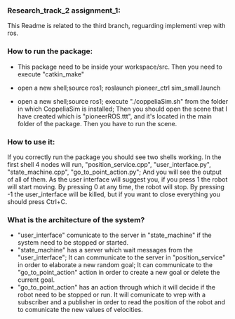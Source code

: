 ### Research_track_2 assignment_1:

This Readme is related to the third branch, reguarding implementi vrep with ros.

### How to run the package:
- This package need to be inside your workspace/src. Then you need to execute "catkin_make"

- open a new shell;source ros1; roslaunch pioneer_ctrl sim_small.launch

- open a new shell;source ros1; execute "./coppeliaSim.sh" from the folder in which CoppeliaSim is installed; Then you should open the scene that I have created which is "pioneerROS.ttt", and it's located in the main folder of the package. Then you have to run the scene.


### How to use it:
If you correctly run the package you should see two shells working. In the first shell 4 nodes will run, "position_service.cpp", "user_interface.py", "state_machine.cpp", "go_to_point_action.py"; And you will see the output of all of them.
As the user interface will suggest you, if you press 1 the robot will start moving. By pressing 0 at any time, the robot will stop. By pressing -1 the user_interface will be killed, but if you want to close everything you should press Ctrl+C.


### What is the architecture of the system?
- "user_interface" comunicate to the server in "state_machine" if the system need to be stopped or started.
- "state_machine" has a server which wait messages from the "user_interface"; It can communicate to the server in "position_service" in order to elaborate a new random goal; It can communicate to the "go_to_point_action" action in order to create a new goal or delete the current goal.
- "go_to_point_action" has an action through which it will decide if the robot need to be stopped or run. It will comunicate to vrep with a subscriber and a publisher in order to read the position of the robot and to comunicate the new values of velocities.



